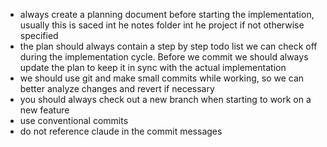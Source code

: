 - always create a planning document before starting the implementation, 
usually this is saced int he notes folder int he project if not otherwise specified
- the plan should always contain a step by step todo list we can check off during
the implementation cycle. Before we commit we should always update the plan to keep it
in sync with the actual implementation
- we should use git and make small commits while working, so we can better analyze changes and revert if necessary
- you should always check out a new branch when starting to work on a new feature
- use conventional commits
- do not reference claude in the commit messages

